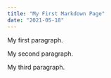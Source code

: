 ```yaml
---
title: "My First Markdown Page"
date: "2021-05-18"
---
```



My first paragraph.

My second paragraph.

My third paragraph.